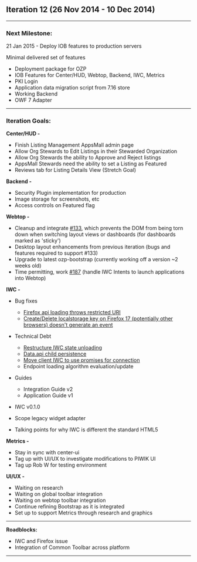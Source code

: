 ## Iteration 12 (26 Nov 2014 -  10 Dec 2014)

***

### Next Milestone:
21 Jan 2015 - Deploy IOB features to production servers

Minimal delivered set of features
* Deployment package for OZP
* IOB Features for Center/HUD, Webtop, Backend, IWC, Metrics
* PKI Login
* Application data migration script from 7.16 store
* Working Backend
* OWF 7 Adapter

***

### Iteration Goals:
**Center/HUD -**
* Finish Listing Management AppsMall admin page
* Allow Org Stewards to Edit Listings in their Stewarded Organization
* Allow Org Stewards the ability to Approve and Reject listings
* AppsMall Stewards need the ability to set a Listing as Featured
* Reviews tab for Listing Details View (Stretch Goal)

**Backend -**
* Security Plugin implementation for production
* Image storage for screenshots, etc
* Access controls on Featured flag

**Webtop -**
* Cleanup and integrate [#133](https://github.com/ozone-development/ozp-webtop/issues/133), which prevents the DOM from being torn down when switching layout views or dashboards (for dashboards marked as 'sticky')
* Desktop layout enhancements from previous iteration (bugs and features required to support #133)
* Upgrade to latest ozp-bootstrap (currently working off a version ~2 weeks old)
* Time permitting, work [#187](https://github.com/ozone-development/ozp-webtop/issues/187) (handle IWC Intents to launch applications into Webtop)

**IWC -**
* Bug fixes
    * [Firefox api loading throws restricted URI](https://github.com/ozone-development/ozp-iwc/issues/144)
    * [Create/Delete localstorage key on Firefox 17 (potentially other browsers) doesn't generate an event](https://github.com/ozone-development/ozp-iwc/issues/123)
    
* Technical Debt
    * [Restructure IWC state unloading](https://github.com/ozone-development/ozp-iwc/issues/155)
    * [Data.api child persistence](https://github.com/ozone-development/ozp-iwc/issues/158)
    * [Move client IWC to use promises for connection](https://github.com/ozone-development/ozp-iwc/issues/157)
    * Endpoint loading algorithm evaluation/update
* Guides
    * Integration Guide v2
    * Application Guide v1
* IWC v0.1.0
* Scope legacy widget adapter
* Talking points for why IWC is different the standard HTML5

**Metrics -**
* Stay in sync with center-ui 
* Tag up with UI/UX to investigate modifications to PIWIK UI
* Tag up Rob W for testing environment 

**UI/UX -**
* Waiting on research 
* Waiting on global toolbar integration 
* Waiting on webtop toolbar integration 
* Continue refining Bootstrap as it is integrated
* Set up to support Metrics through research and graphics

***

**Roadblocks:**
* IWC and Firefox issue
* Integration of Common Toolbar across platform

***